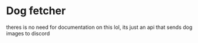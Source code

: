 # Dog fetcher

theres is no need for documentation on this lol, its just an api that sends dog images to discord
